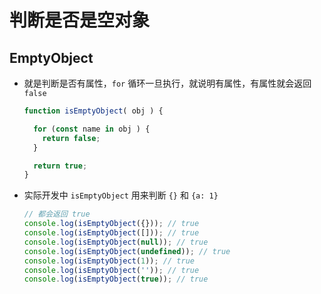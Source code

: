 # 判断是否是空对象

## EmptyObject

+ 就是判断是否有属性，`for` 循环一旦执行，就说明有属性，有属性就会返回 `false`

  ```js
  function isEmptyObject( obj ) {

    for (const name in obj ) {
      return false;
    }

    return true;
  }
  ```

+ 实际开发中 `isEmptyObject` 用来判断 `{}` 和 `{a: 1}`

  ```js
  // 都会返回 true
  console.log(isEmptyObject({})); // true
  console.log(isEmptyObject([])); // true
  console.log(isEmptyObject(null)); // true
  console.log(isEmptyObject(undefined)); // true
  console.log(isEmptyObject(1)); // true
  console.log(isEmptyObject('')); // true
  console.log(isEmptyObject(true)); // true
  ```

